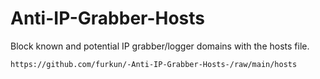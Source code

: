 # Anti-IP-Grabber-Hosts
Block known and potential IP grabber/logger domains with the hosts file.

```sh
https://github.com/furkun/-Anti-IP-Grabber-Hosts-/raw/main/hosts
```

